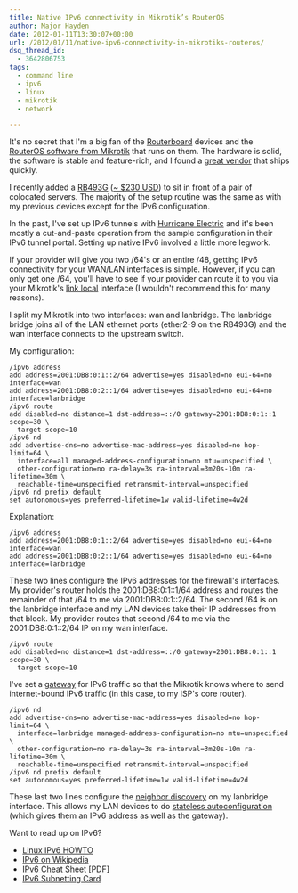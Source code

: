 ```yaml
---
title: Native IPv6 connectivity in Mikrotik’s RouterOS
author: Major Hayden
date: 2012-01-11T13:30:07+00:00
url: /2012/01/11/native-ipv6-connectivity-in-mikrotiks-routeros/
dsq_thread_id:
  - 3642806753
tags:
  - command line
  - ipv6
  - linux
  - mikrotik
  - network

---
```

It's no secret that I'm a big fan of the [Routerboard][1] devices and the [RouterOS software from Mikrotik][2] that runs on them. The hardware is solid, the software is stable and feature-rich, and I found a [great vendor][3] that ships quickly.

I recently added a [RB493G][4] ([~ $230 USD][5]) to sit in front of a pair of colocated servers. The majority of the setup routine was the same as with my previous devices except for the IPv6 configuration.

In the past, I've set up IPv6 tunnels with [Hurricane Electric][6] and it's been mostly a cut-and-paste operation from the sample configuration in their IPv6 tunnel portal. Setting up native IPv6 involved a little more legwork.

If your provider will give you two /64's or an entire /48, getting IPv6 connectivity for your WAN/LAN interfaces is simple. However, if you can only get one /64, you'll have to see if your provider can route it to you via your Mikrotik's [link local][7] interface (I wouldn't recommend this for many reasons).

I split my Mikrotik into two interfaces: wan and lanbridge. The lanbridge bridge joins all of the LAN ethernet ports (ether2-9 on the RB493G) and the wan interface connects to the upstream switch.

My configuration:

```
/ipv6 address
add address=2001:DB8:0:1::2/64 advertise=yes disabled=no eui-64=no interface=wan
add address=2001:DB8:0:2::1/64 advertise=yes disabled=no eui-64=no interface=lanbridge
/ipv6 route
add disabled=no distance=1 dst-address=::/0 gateway=2001:DB8:0:1::1 scope=30 \
  target-scope=10
/ipv6 nd
add advertise-dns=no advertise-mac-address=yes disabled=no hop-limit=64 \
  interface=all managed-address-configuration=no mtu=unspecified \
  other-configuration=no ra-delay=3s ra-interval=3m20s-10m ra-lifetime=30m \
  reachable-time=unspecified retransmit-interval=unspecified
/ipv6 nd prefix default
set autonomous=yes preferred-lifetime=1w valid-lifetime=4w2d
```


Explanation:

```
/ipv6 address
add address=2001:DB8:0:1::2/64 advertise=yes disabled=no eui-64=no interface=wan
add address=2001:DB8:0:2::1/64 advertise=yes disabled=no eui-64=no interface=lanbridge
```


These two lines configure the IPv6 addresses for the firewall's interfaces. My provider's router holds the 2001:DB8:0:1::1/64 address and routes the remainder of that /64 to me via 2001:DB8:0:1::2/64. The second /64 is on the lanbridge interface and my LAN devices take their IP addresses from that block. My provider routes that second /64 to me via the 2001:DB8:0:1::2/64 IP on my wan interface.

```
/ipv6 route
add disabled=no distance=1 dst-address=::/0 gateway=2001:DB8:0:1::1 scope=30 \
  target-scope=10
```


I've set a [gateway][8] for IPv6 traffic so that the Mikrotik knows where to send internet-bound IPv6 traffic (in this case, to my ISP's core router).

```
/ipv6 nd
add advertise-dns=no advertise-mac-address=yes disabled=no hop-limit=64 \
  interface=lanbridge managed-address-configuration=no mtu=unspecified \
  other-configuration=no ra-delay=3s ra-interval=3m20s-10m ra-lifetime=30m \
  reachable-time=unspecified retransmit-interval=unspecified
/ipv6 nd prefix default
set autonomous=yes preferred-lifetime=1w valid-lifetime=4w2d
```


These last two lines configure the [neighbor discovery][9] on my lanbridge interface. This allows my LAN devices to do [stateless autoconfiguration][10] (which gives them an IPv6 address as well as the gateway).

Want to read up on IPv6?

  * [Linux IPv6 HOWTO][11]
  * [IPv6 on Wikipedia][12]
  * [IPv6 Cheat Sheet][13] [PDF]
  * [IPv6 Subnetting Card][14]

 [1]: http://routerboard.com/
 [2]: http://www.mikrotik.com/software.html
 [3]: http://www.roc-noc.com/
 [4]: http://routerboard.com/RB493G
 [5]: http://www.roc-noc.com/mikrotik/routerboard/rb493g-complete.html
 [6]: http://ipv6.he.net/
 [7]: http://en.wikipedia.org/wiki/Link-local_address#IPv6
 [8]: http://tldp.org/HOWTO/html_single/Linux+IPv6-HOWTO/#AEN1083
 [9]: http://en.wikipedia.org/wiki/Neighbor_Discovery_Protocol
 [10]: http://en.wikipedia.org/wiki/IPv6#Stateless_address_autoconfiguration_.28SLAAC.29
 [11]: http://tldp.org/HOWTO/html_single/Linux+IPv6-HOWTO/
 [12]: http://en.wikipedia.org/wiki/IPv6
 [13]: http://www.roesen.org/files/ipv6_cheat_sheet.pdf
 [14]: http://www.ripe.net/lir-services/resource-management/number-resources/ipv6/ipv6-subnetting-card
